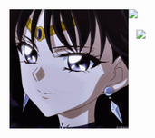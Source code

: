 <img align="left" src="gif.gif" widht="210" height="210">
<img src="https://img.shields.io/badge/I'm playing-yellow">
<code>
  
  <img src="https://upload.wikimedia.org/wikipedia/pt/7/77/League_of_Legends_logo.png" widht="25" height="25">
  </code>


